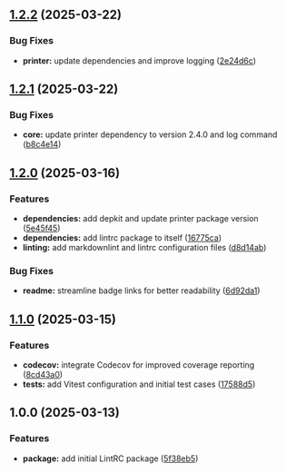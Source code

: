 ## [1.2.2](https://github.com/SP-Packages/lintrc/compare/v1.2.1...v1.2.2) (2025-03-22)

### Bug Fixes

* **printer:** update dependencies and improve logging ([2e24d6c](https://github.com/SP-Packages/lintrc/commit/2e24d6c7cb19006adb4fbd1b89170205e216cd34))

## [1.2.1](https://github.com/SP-Packages/lintrc/compare/v1.2.0...v1.2.1) (2025-03-22)

### Bug Fixes

* **core:** update printer dependency to version 2.4.0 and log command ([b8c4e14](https://github.com/SP-Packages/lintrc/commit/b8c4e14a8e7677c2574a1582019523a45f4d064f))

## [1.2.0](https://github.com/SP-Packages/lintrc/compare/v1.1.0...v1.2.0) (2025-03-16)

### Features

* **dependencies:** add depkit and update printer package version ([5e45f45](https://github.com/SP-Packages/lintrc/commit/5e45f45bec95f4c39233dcca8e89325cd1c3c56c))
* **dependencies:** add lintrc package to itself ([16775ca](https://github.com/SP-Packages/lintrc/commit/16775ca9c768ca7fc609fdad68c6d77a53399639))
* **linting:** add markdownlint and lintrc configuration files ([d8d14ab](https://github.com/SP-Packages/lintrc/commit/d8d14ab37b70cadf4e72e1b0a333cf53d91136ae))

### Bug Fixes

* **readme:** streamline badge links for better readability ([6d92da1](https://github.com/SP-Packages/lintrc/commit/6d92da1350cbd8d3857aa061aa4b4d047e33ab0c))

## [1.1.0](https://github.com/SP-Packages/lintrc/compare/v1.0.0...v1.1.0) (2025-03-15)

### Features

* **codecov:** integrate Codecov for improved coverage reporting ([8cd43a0](https://github.com/SP-Packages/lintrc/commit/8cd43a0e738df01811f51a725c05ec9ef500f3cf))
* **tests:** add Vitest configuration and initial test cases ([17588d5](https://github.com/SP-Packages/lintrc/commit/17588d5911484f906f3dfcbb1b89b93ec6f5f780))

## 1.0.0 (2025-03-13)

### Features

* **package:** add initial LintRC package ([5f38eb5](https://github.com/SP-Packages/lintrc/commit/5f38eb516426121e9d4b3c9b07f51cd4731eca0e))

